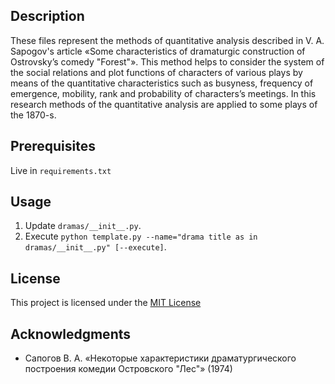 ## Description

These files represent the methods of quantitative analysis described in V. A. Sapogov's article «Some characteristics of dramaturgic construction of Ostrovsky’s comedy "Forest"». This method helps to consider the system of the social relations and plot functions of characters of various plays by means of the quantitative characteristics such as busyness, frequency of emergence, mobility, rank and probability of characters’s meetings. In this research methods of the quantitative analysis are applied to some plays of the 1870-s.

## Prerequisites

Live in `requirements.txt`

## Usage

1. Update `dramas/__init__.py`.
2. Execute `python template.py --name="drama title as in dramas/__init__.py" [--execute]`.

## License

This project is licensed under the [MIT License](LICENSE)

## Acknowledgments

* Сапогов В. А. «Некоторые характеристики драматургического построения комедии Островского "Лес"» (1974)
